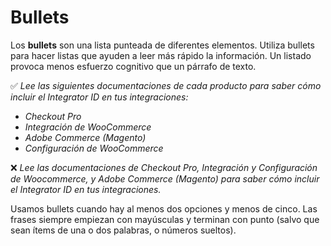 # Bullets

Los **bullets** son una lista punteada de diferentes elementos. Utiliza bullets para hacer listas que ayuden a leer más rápido la información. Un listado provoca menos esfuerzo cognitivo que un párrafo de texto. 

✅ *Lee las siguientes documentaciones de cada producto para saber cómo incluir el Integrator ID en tus integraciones:*

* *Checkout Pro*
* *Integración de WooCommerce*
* *Adobe Commerce (Magento)*
* *Configuración de WooCommerce*

❌ *Lee las documentaciones de Checkout Pro, Integración y Configuración de Woocommerce, y Adobe Commerce (Magento) para saber cómo incluir el Integrator ID en tus integraciones.*

Usamos bullets cuando hay al menos dos opciones y menos de cinco. Las frases siempre empiezan con mayúsculas y terminan con punto (salvo que sean ítems de una o dos palabras, o números sueltos).

